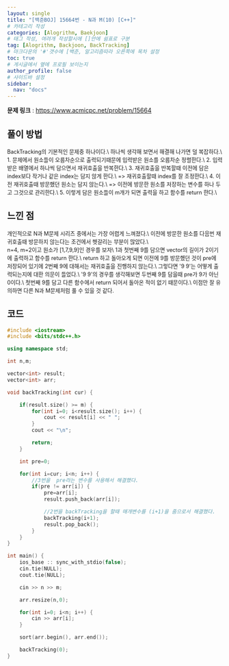 ```yaml
---
layout: single
title: "[백준BOJ] 15664번 - N과 M(10) [C++]"
# 카테고리 작성
categories: [Alogrithm, Baekjoon]
# 태그 작성, 여려개 작성할시에 []안에 쉼표로 구분
tag: [Alogrithm, Backjoon, BackTracking]
# 마크다운의 '#'갯수에 [백준, 알고리즘따라 오른쪽에 목차 설정
toc: true
# 게시글에서 옆에 프로필 보이는지
author_profile: false
# 사이드바 설정
sidebar:
  nav: "docs"
---
```


**문제 링크** : <https://www.acmicpc.net/problem/15664>

## 풀이 방법

<span style="font-size:90%">
BackTracking의 기본적인 문제중 하나이다.\
하나씩 생각해 보면서 해결해 나가면 덜 복잡하다.\
1. 문제에서 원소들이 오름차순으로 출력되기때문에 입력받은 원소를 오름차순 정렬한다.\
2. 입력받은 배열에서 하나씩 담으면서 재귀호출을 반복한다.\
3. 재귀호출을 반복할때 이전에 담은 index보다 작거나 같은 index는 담지 않게 한다.\
=> 재귀호출할때 index를 잘 조정한다.\
4. 이전 재귀호출때 방문했던 원소는 담지 않는다.\
=> 이전에 방문한 원소를 저장하는 변수를 하나 두고 그것으로 관리한다.\
5. 이렇게 담은 원소들이 m개가 되면 출력을 하고 함수를 return 한다.\
</span>

## 느낀 점

<span style="font-size:90%">
개인적으로 N과 M문제 시리즈 중에서는 가장 어렵게 느껴졌다.\
이전에 방문한 원소를 다음번 재귀호출때 방문하지 않는다는 조건에서 헷갈리는 부분이 많았다.\
<br>
n=4, m=2이고 원소가 [1,7,9,9]인 경우를 보자\
1과 첫번째 9를 담으면 vector의 길이가 2이기에 출력하고 함수를 return 한다.\
return 하고 돌아오게 되면 이전에 9를 방문했던 것이 pre에 저장되어 있기에 2번째 9에 대해서는 재귀호출을 진행하지 않는다.\
그렇다면 '9 9'는 어떻게 출력되는지에 대한 의문이 들었다.\
'9 9'의 경우를 생각해보면 두번째 9를 담을때 pre가 9가 아닌 0이다.\
첫번째 9를 담고 다른 함수에서 return 되어서 돌아온 적이 없기 때문이다.\
이점만 잘 유의하면 다른 N과 M문제처럼 풀 수 있을 것 같다.
</span>

## 코드

```c++
#include <iostream>
#include <bits/stdc++.h>

using namespace std;

int n,m;

vector<int> result;
vector<int> arr;

void backTracking(int cur) {

	if(result.size() >= m) {
		for(int i=0; i<result.size(); i++) {
			cout << result[i] << " ";
		}
		cout << "\n";

		return;
	}

	int pre=0;

	for(int i=cur; i<n; i++) {
		//3번을  pre라는 변수를 사용해서 해결했다.
		if(pre != arr[i]) {
			pre=arr[i];
			result.push_back(arr[i]);

			//2번을 backTracking을 할때 매개변수를 (i+1)을 줌으로서 해결했다.
			backTracking(i+1);
			result.pop_back();
		}
	}
}

int main() {
	ios_base :: sync_with_stdio(false);
	cin.tie(NULL);
	cout.tie(NULL);

	cin >> n >> m;

	arr.resize(n,0);

	for(int i=0; i<n; i++) {
		cin >> arr[i];
	}

	sort(arr.begin(), arr.end());

	backTracking(0);
}
```
